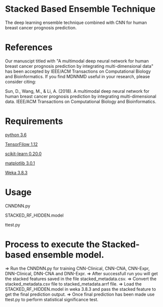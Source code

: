 # Stacked Based Ensemble Technique
The deep learning ensemble technique combined with CNN for human breast cancer prognosis prediction.

# References

Our manuscipt titled with "A multimodal deep neural network for human breast cancer prognosis prediction by integrating multi-dimensional data" has been accepted by IEEE/ACM Transactions on Computational Biology and Bioinformatics. If you find MDNNMD useful in your research, please consider citing:

Sun, D., Wang, M., & Li, A. (2018). A multimodal deep neural network for human breast cancer prognosis prediction by integrating multi-dimensional data. IEEE/ACM Transactions on Computational Biology and Bioinformatics.
# Requirements
[python 3.6](https://www.python.org/downloads/)


[TensorFilow 1.12](https://www.tensorflow.org/install/)


[scikit-learn 0.20.0](http://scikit-learn.org/stable/)


[matplotlib 3.0.1](https://matplotlib.org/users/installing.html)


[Weka 3.8.3](https://www.cs.waikato.ac.nz/ml/weka/downloading.html)

# Usage
CNNDNN.py

STACKED_RF_HIDDEN.model

ttest.py

# Process to execute the Stacked-based ensemble model.

=> Run the CNNDNN.py for training CNN-Clinical, CNN-CNA, CNN-Expr, DNN-Clinical, DNN-CNA and DNN-Expr.
=> After successfull run you will get the stacked features saved in the file stacked_metadata.csv.
=> Convert the stacked_metadata.csv file to stacked_metadata.arrf file.
=> Load the STACKED_RF_HIDDEN.model in weka 3.8.3 and pass the stacked feature to get the final prediction output.
=> Once final prediction has been made use ttest.py to perform statistical significance test.




